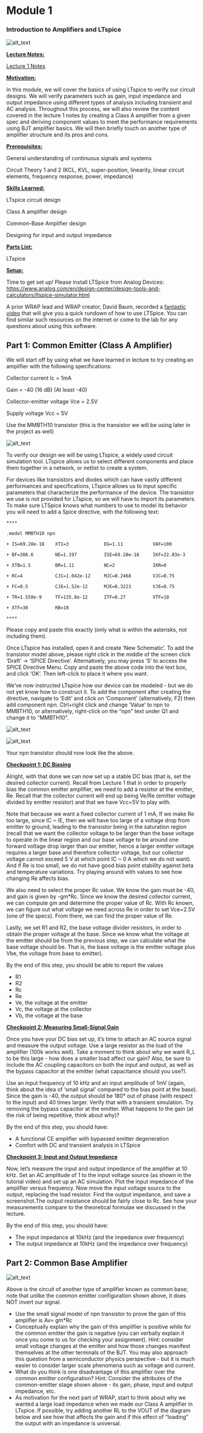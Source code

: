 # Module 1 
### Introduction to Amplifiers and LTspice


![alt_text](images/image2.png "image_tooltip")


**<ins>Lecture Notes:</ins>**

[Lecture 1 Notes](https://drive.google.com/file/d/1UlqseA_aiCYNR1isKwwh8ZNgZEOqVJPT/view?usp=sharing)

**<ins>Motivation:</ins>**

In this module, we will cover the basics of using LTspice to verify our circuit designs. We will verify parameters such as gain, input impedance and output impedance using different types of analysis including transient and AC analysis. Throughout this process, we will also review the content covered in the lecture 1 notes by creating a Class A amplifier from a given spec and deriving component values to meet the performance requirements using BJT amplifier basics. We will then briefly touch on another type of amplifier structure and its pros and cons. 

**<ins>Prerequisites:</ins>**

General understanding of continuous signals and systems

Circuit Theory 1 and 2 (KCL, KVL, super-position, linearity, linear circuit elements, frequency response, power, impedance)

**<ins>Skills Learned:</ins>**

LTspice circuit design

Class A amplifier design

Common-Base Amplifier design

Designing for input and output impedance

**<ins>Parts List:</ins>**

LTspice

**<ins>Setup:</ins>**

Time to get set up! Please install LTSpice from Analog Devices: https://www.analog.com/en/design-center/design-tools-and-calculators/ltspice-simulator.html

A prior WRAP lead and WRAP creator, David Baum, recorded a [fantastic video](https://www.youtube.com/watch?v=OwtuRsOh_rc) that will give you a quick rundown of how to use LTSpice. You can find similar such resources on the internet or come to the lab for any questions about using this software.


## Part 1: Common Emitter (Class A Amplifier)

We will start off by using what we have learned in lecture to try creating an amplifier with the following specifications: 

Collector current Ic = 1mA

Gain = -40 (16 dB) (At least -40)

Collector-emitter voltage Vce = 2.5V 

Supply voltage Vcc = 5V

Use the MMBTH10 transistor (this is the transistor we will be using later in the project as well)


![alt_text](images/image4.png "image_tooltip")


To verify our design we will be using LTspice, a widely used circuit simulation tool. LTspice allows us to select different components and place them together in a network, or netlist to create a system. 

For devices like transistors and diodes which can have vastly different performances and specifications, LTspice allows us to input specific parameters that characterize the performance of the device. The transistor we use is not provided for LTspice, so we will have to import its parameters. To make sure LTSpice knows what numbers to use to model its behavior you will need to add a Spice directive, with the following text:

    ****

    .model MMBTH10 npn

    + IS=69.28e-18    XTI=3             EG=1.11           VAF=100         

    + BF=308.6        NE=1.197          ISE=69.28e-18     IKF=22.83e-3    

    + XTB=1.5         BR=1.11           NC=2              IKR=0           

    + RC=4            CJC=1.042e-12     MJC=0.2468        VJC=0.75    

    + FC=0.5          CJE=1.52e-12      MJE=0.3223        VJE=0.75      

    + TR=1.558e-9     TF=135.8e-12      ITF=0.27          VTF=10         

    + XTF=30          RB=10

    ****


Please copy and paste this exactly (only what is within the asterisks, not including them).

Once LTspice has installed, open it and create ‘New Schematic’. To add the transistor model above, please right click in the middle of the screen click ‘Draft’ -> ‘SPICE Directive’. Alternatively, you may press ‘S’ to access the SPICE Directive Menu. Copy and paste the above code into the text box, and click ‘OK’. Then left-click to place it where you want. 

We’ve now instructed LTspice how our device can be modeled - but we do not yet know how to construct it. To add the component after creating the directive, navigate to ‘Edit’ and click on ‘Component’ (alternatively, F2) then add component npn. Ctrl+right click and change ‘Value’ to npn to MMBTH10, or alternatively, right-click on the “npn” text under Q1 and change it to “MMBTH10”. 


![alt_text](images/image5.png "image_tooltip")



![alt_text](images/image3.png "image_tooltip")


Your npn transistor should now look like the above.

**<ins>Checkpoint 1: DC Biasing</ins>**

Alright, with that done we can now set up a stable DC bias (that is, set the desired collector current). Recall from Lecture 1 that in order to properly bias the common emitter amplifier, we need to add a resistor at the emitter, Re. Recall that the collector current will end up being Ve/Re (emitter voltage divided by emitter resistor) and that we have Vcc=5V to play with. 

Note that because we want a fixed collector current of 1 mA, If we make Re too large, since IC ~ IE, then we will have too large of a voltage drop from emitter to ground, leading to the transistor being in the saturation region (recall that we want the collector voltage to be larger than the base voltage to operate in the linear region and our base voltage to be around one forward voltage drop larger than our emitter, hence a larger emitter voltage requires a larger base and therefore collector voltage, but our collector voltage cannot exceed 5 V at which point IC ~ 0 A which we do not want). And if Re is too small, we do not have good bias point stability against beta and temperature variations. Try playing around with values to see how changing Re affects bias. 

We also need to select the proper Rc value. We know the gain must be -40, and gain is given by -gm*Rc. Since we know the desired collector current, we can compute gm and determine the proper value of Rc. With Rc known, we can figure out what voltage we need across Re in order to set Vce=2.5V (one of the specs). From there, we can find the proper value of Re.

Lastly, we set R1 and R2, the base voltage divider resistors, in order to obtain the proper voltage at the base. Since we know what the voltage at the emitter should be from the previous step, we can calculate what the base voltage should be. That is, the base voltage is the emitter voltage plus Vbe, the voltage from base to emitter). 

By the end of this step, you should be able to report the values

* R1
* R2
* Rc
* Re
* Ve, the voltage at the emitter
* Vc, the voltage at the collector
* Vb, the voltage at the base

**<ins>Checkpoint 2: Measuring Small-Signal Gain</ins>**

Once you have your DC bias set up, it’s time to attach an AC source signal and measure the output voltage. Use a large resistor as the load of the amplifier (100k works well). Take a moment to think about why we want R_L to be this large - how does a smaller load affect our gain? Also, be sure to include the AC coupling capacitors on both the input and output, as well as the bypass capacitor at the emitter (what capacitance should you use?). 

Use an input frequency of 10 kHz and an input amplitude of 1mV (again, think about the idea of ‘small signal’ compared to the bias point at the base). Since the gain is -40, the output should be 180° out of phase (with respect to the input) and 40 times larger. Verify that with a transient simulation. Try removing the bypass capacitor at the emitter. What happens to the gain (at the risk of being repetitive, think about why)?

By the end of this step, you should have:



* A functional CE amplifier with bypassed emitter degeneration
* Comfort with DC and transient analysis in LTSpice

**<ins>Checkpoint 3: Input and Output Impedance</ins>**

Now, let’s measure the input and output impedance of the amplifier at 10 kHz. Set an AC amplitude of 1 to the input voltage source (as shown in the tutorial video) and set up an AC simulation. Plot the input impedance of the amplifier versus frequency. Now move the input voltage source to the output, replacing the load resistor. Find the output impedance, and save a screenshot.The output resistance should be fairly close to Rc. See how your measurements compare to the theoretical formulae we discussed in the lecture.

By the end of this step, you should have:



* The input impedance at 10kHz (and the impedance over frequency)
* The output impedance at 10kHz (and the impedance over frequency)


## Part 2: Common Base Amplifier


![alt_text](images/image1.png "image_tooltip")


Above is the circuit of another type of amplifier known as common base; note that unlike the common emitter configuration shown above, it does NOT invert our signal. 



* Use the small signal model of npn transistor to prove the gain of this amplifier is Av= gm*Rc
* Conceptually explain why the gain of this amplifier is positive while for the common emitter the gain is negative (you can verbally explain it once you come to us for checking your assignment). Hint: consider small voltage changes at the emitter and how those changes manifest themselves at the other terminals of the BJT. You may also approach this question from a semiconductor physics perspective - but it is much easier to consider larger scale phenomena such as voltage and current. 
* What do you think is one disadvantage of this amplifier over the common emitter configuration? Hint: Consider the attributes of the common-emitter stage shown above - its gain, phase, input and output impedance, etc. 
* As motivation for the next part of WRAP, start to think about why we wanted a large load impedance when we made our Class A amplifier in LTspice. If possible, try adding another RL to the VOUT of the diagram below and see how that affects the gain and if this effect of “loading” the output with an impedance is universal.